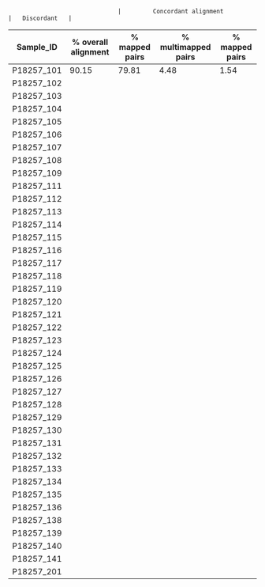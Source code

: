                                    |         Concordant alignment         |   Discordant   |
| Sample_ID  | % overall alignment | % mapped pairs | % multimapped pairs | % mapped pairs |
|------------|---------------------|----------------|---------------------|----------------|
| P18257_101 |        90.15        |      79.81     |         4.48        |      1.54      |
| P18257_102 |
| P18257_103 |
| P18257_104 |
| P18257_105 |
| P18257_106 |
| P18257_107 |
| P18257_108 |
| P18257_109 |
| P18257_111 |
| P18257_112 |
| P18257_113 |
| P18257_114 |
| P18257_115 |
| P18257_116 |
| P18257_117 |
| P18257_118 |
| P18257_119 |
| P18257_120 |
| P18257_121 |
| P18257_122 |
| P18257_123 |
| P18257_124 |
| P18257_125 |
| P18257_126 |
| P18257_127 |
| P18257_128 |
| P18257_129 |
| P18257_130 |
| P18257_131 |
| P18257_132 |
| P18257_133 |
| P18257_134 |
| P18257_135 |
| P18257_136 |
| P18257_138 |
| P18257_139 |
| P18257_140 |
| P18257_141 |
| P18257_201 |
